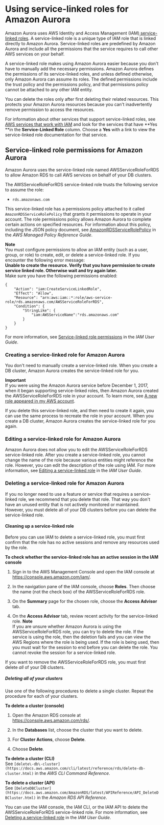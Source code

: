 # Using service\-linked roles for Amazon Aurora<a name="UsingWithRDS.IAM.ServiceLinkedRoles"></a>

Amazon Aurora uses AWS Identity and Access Management \(IAM\)[ service\-linked roles](https://docs.aws.amazon.com/IAM/latest/UserGuide/id_roles_terms-and-concepts.html#iam-term-service-linked-role)\. A service\-linked role is a unique type of IAM role that is linked directly to Amazon Aurora\. Service\-linked roles are predefined by Amazon Aurora and include all the permissions that the service requires to call other AWS services on your behalf\. 

A service\-linked role makes using Amazon Aurora easier because you don't have to manually add the necessary permissions\. Amazon Aurora defines the permissions of its service\-linked roles, and unless defined otherwise, only Amazon Aurora can assume its roles\. The defined permissions include the trust policy and the permissions policy, and that permissions policy cannot be attached to any other IAM entity\.

You can delete the roles only after first deleting their related resources\. This protects your Amazon Aurora resources because you can't inadvertently remove permission to access the resources\.

For information about other services that support service\-linked roles, see [AWS services that work with IAM](https://docs.aws.amazon.com/IAM/latest/UserGuide/reference_aws-services-that-work-with-iam.html) and look for the services that have **Yes **in the **Service\-Linked Role** column\. Choose a **Yes** with a link to view the service\-linked role documentation for that service\.

## Service\-linked role permissions for Amazon Aurora<a name="service-linked-role-permissions"></a>

Amazon Aurora uses the service\-linked role named AWSServiceRoleForRDS to allow Amazon RDS to call AWS services on behalf of your DB clusters\.

The AWSServiceRoleForRDS service\-linked role trusts the following service to assume the role:
+ `rds.amazonaws.com`

This service\-linked role has a permissions policy attached to it called `AmazonRDSServiceRolePolicy` that grants it permissions to operate in your account\. The role permissions policy allows Amazon Aurora to complete certain actions on specified resources\. For information about this policy, including the JSON policy document, see [AmazonRDSServiceRolePolicy](https://docs.aws.amazon.com/aws-managed-policy/latest/reference/AmazonRDSServiceRolePolicy.html) in the *AWS Managed Policy Reference Guide*\.

**Note**  
You must configure permissions to allow an IAM entity \(such as a user, group, or role\) to create, edit, or delete a service\-linked role\. If you encounter the following error message:  
**Unable to create the resource\. Verify that you have permission to create service linked role\. Otherwise wait and try again later\.**  
 Make sure you have the following permissions enabled:   

```
{
    "Action": "iam:CreateServiceLinkedRole",
    "Effect": "Allow",
    "Resource": "arn:aws:iam::*:role/aws-service-role/rds.amazonaws.com/AWSServiceRoleForRDS",
    "Condition": {
        "StringLike": {
            "iam:AWSServiceName":"rds.amazonaws.com"
        }
    }
}
```
 For more information, see [Service\-linked role permissions](https://docs.aws.amazon.com/IAM/latest/UserGuide/using-service-linked-roles.html#service-linked-role-permissions) in the *IAM User Guide*\.

### Creating a service\-linked role for Amazon Aurora<a name="create-service-linked-role"></a>

You don't need to manually create a service\-linked role\. When you create a DB cluster, Amazon Aurora creates the service\-linked role for you\. 

**Important**  
If you were using the Amazon Aurora service before December 1, 2017, when it began supporting service\-linked roles, then Amazon Aurora created the AWSServiceRoleForRDS role in your account\. To learn more, see [A new role appeared in my AWS account](https://docs.aws.amazon.com/IAM/latest/UserGuide/troubleshoot_roles.html#troubleshoot_roles_new-role-appeared)\.

If you delete this service\-linked role, and then need to create it again, you can use the same process to recreate the role in your account\. When you create a DB cluster, Amazon Aurora creates the service\-linked role for you again\.

### Editing a service\-linked role for Amazon Aurora<a name="edit-service-linked-role"></a>

Amazon Aurora does not allow you to edit the AWSServiceRoleForRDS service\-linked role\. After you create a service\-linked role, you cannot change the name of the role because various entities might reference the role\. However, you can edit the description of the role using IAM\. For more information, see [Editing a service\-linked role](https://docs.aws.amazon.com/IAM/latest/UserGuide/using-service-linked-roles.html#edit-service-linked-role) in the *IAM User Guide*\.

### Deleting a service\-linked role for Amazon Aurora<a name="delete-service-linked-role"></a>

If you no longer need to use a feature or service that requires a service\-linked role, we recommend that you delete that role\. That way you don't have an unused entity that is not actively monitored or maintained\. However, you must delete all of your DB clusters before you can delete the service\-linked role\.

#### Cleaning up a service\-linked role<a name="service-linked-role-review-before-delete"></a>

Before you can use IAM to delete a service\-linked role, you must first confirm that the role has no active sessions and remove any resources used by the role\.

**To check whether the service\-linked role has an active session in the IAM console**

1. Sign in to the AWS Management Console and open the IAM console at [https://console\.aws\.amazon\.com/iam/](https://console.aws.amazon.com/iam/)\.

1. In the navigation pane of the IAM console, choose **Roles**\. Then choose the name \(not the check box\) of the AWSServiceRoleForRDS role\.

1. On the **Summary** page for the chosen role, choose the **Access Advisor** tab\.

1. On the **Access Advisor** tab, review recent activity for the service\-linked role\.
**Note**  
If you are unsure whether Amazon Aurora is using the AWSServiceRoleForRDS role, you can try to delete the role\. If the service is using the role, then the deletion fails and you can view the AWS Regions where the role is being used\. If the role is being used, then you must wait for the session to end before you can delete the role\. You cannot revoke the session for a service\-linked role\. 

If you want to remove the AWSServiceRoleForRDS role, you must first delete *all* of your DB clusters\.

##### Deleting all of your clusters<a name="delete-service-linked-role.delete-rds-clusters"></a>

Use one of the following procedures to delete a single cluster\. Repeat the procedure for each of your clusters\.

**To delete a cluster \(console\)**

1. Open the Amazon RDS console at [https://console\.aws\.amazon\.com/rds/](https://console.aws.amazon.com/rds/)\.

1. In the **Databases** list, choose the cluster that you want to delete\.

1. For **Cluster Actions**, choose **Delete**\.

1. Choose **Delete**\.

**To delete a cluster \(CLI\)**  
See `[delete\-db\-cluster](https://docs.aws.amazon.com/cli/latest/reference/rds/delete-db-cluster.html)` in the *AWS CLI Command Reference*\.

**To delete a cluster \(API\)**  
See `[DeleteDBCluster](https://docs.aws.amazon.com/AmazonRDS/latest/APIReference/API_DeleteDBCluster.html)` in the *Amazon RDS API Reference*\.

You can use the IAM console, the IAM CLI, or the IAM API to delete the AWSServiceRoleForRDS service\-linked role\. For more information, see [Deleting a service\-linked role](https://docs.aws.amazon.com/IAM/latest/UserGuide/using-service-linked-roles.html#delete-service-linked-role) in the *IAM User Guide*\.